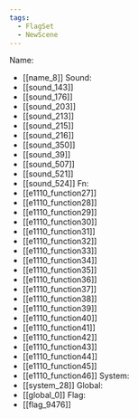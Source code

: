 ```yaml
---
tags:
  - FlagSet
  - NewScene
---
```

Name:
- [[name_8]]
Sound:
- [[sound_143]]
- [[sound_176]]
- [[sound_203]]
- [[sound_213]]
- [[sound_215]]
- [[sound_216]]
- [[sound_350]]
- [[sound_39]]
- [[sound_507]]
- [[sound_521]]
- [[sound_524]]
Fn:
- [[e1110_function27]]
- [[e1110_function28]]
- [[e1110_function29]]
- [[e1110_function30]]
- [[e1110_function31]]
- [[e1110_function32]]
- [[e1110_function33]]
- [[e1110_function34]]
- [[e1110_function35]]
- [[e1110_function36]]
- [[e1110_function37]]
- [[e1110_function38]]
- [[e1110_function39]]
- [[e1110_function40]]
- [[e1110_function41]]
- [[e1110_function42]]
- [[e1110_function43]]
- [[e1110_function44]]
- [[e1110_function45]]
- [[e1110_function46]]
System:
- [[system_28]]
Global:
- [[global_0]]
Flag:
- [[flag_9476]]
